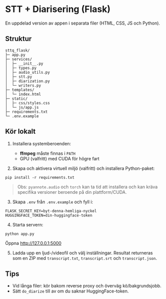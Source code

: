 # STT + Diarisering (Flask)

En uppdelad version av appen i separata filer (HTML, CSS, JS och Python).

## Struktur
```
sttq_flask/
├─ app.py
├─ services/
│  ├─ __init__.py
│  ├─ types.py
│  ├─ audio_utils.py
│  ├─ stt.py
│  ├─ diarization.py
│  └─ writers.py
├─ templates/
│  └─ index.html
├─ static/
│  ├─ css/styles.css
│  └─ js/app.js
├─ requirements.txt
└─ .env.example
```

## Kör lokalt
1) Installera systemberoenden:
   - **ffmpeg** måste finnas i `PATH`
   - GPU (valfritt) med CUDA för högre fart

2) Skapa och aktivera virtuell miljö (valfritt) och installera Python-paket:
```
pip install -r requirements.txt
```

> Obs: `pyannote.audio` och `torch` kan ta tid att installera och kan kräva specifika versioner beroende på din plattform/CUDA.

3) Skapa `.env` från `.env.example` och fyll i:
```
FLASK_SECRET_KEY=byt-denna-hemliga-nyckel
HUGGINGFACE_TOKEN=din-huggingface-token
```

4) Starta servern:
```
python app.py
```
Öppna http://127.0.0.1:5000

5) Ladda upp en ljud-/videofil och välj inställningar. Resultat returneras som en ZIP med `transcript.txt`, `transcript.srt` och `transcript.json`.

## Tips
- Vid långa filer: kör bakom reverse proxy och överväg kö/bakgrundsjobb.
- Sätt `do_diarize` till av om du saknar HuggingFace-token.
